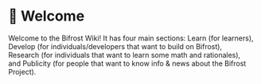 # 🎉 Welcome

Welcome to the Bifrost Wiki! It has four main sections: Learn \(for learners\),  
Develop \(for individuals/developers that want to build on Bifrost\),  
Research \(for individuals that want to learn some math and rationales\),  
and Publicity \(for people that want to know info & news about the Bifrost Project\).

